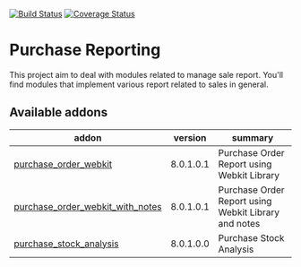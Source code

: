 [![Build Status](https://travis-ci.org/OCA/purchase-reporting.svg?branch=8.0)](https://travis-ci.org/OCA/purchase-reporting)
[![Coverage Status](https://coveralls.io/repos/OCA/purchase-reporting/badge.png?branch=8.0)](https://coveralls.io/r/OCA/purchase-reporting?branch=8.0)

Purchase Reporting
==================

This project aim to deal with modules related to manage sale report.
You'll find modules that implement various report related to sales in general.

[//]: # (addons)
Available addons
----------------
addon | version | summary
--- | --- | ---
[purchase_order_webkit](purchase_order_webkit/) | 8.0.1.0.1 | Purchase Order Report using Webkit Library
[purchase_order_webkit_with_notes](purchase_order_webkit_with_notes/) | 8.0.1.0.1 | Purchase Order Report using Webkit Library and notes
[purchase_stock_analysis](purchase_stock_analysis/) | 8.0.1.0.0 | Purchase Stock Analysis

[//]: # (end addons)
